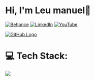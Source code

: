 <h1 align="left">Hi, I'm Leu manuel👋</h1>

[![Behance](https://img.shields.io/badge/Behance-1769ff?logo=behance&logoColor=white)](https://behance.net/leumanuel.vercel.app) [![LinkedIn](https://img.shields.io/badge/LinkedIn-%230077B5.svg?logo=linkedin&logoColor=white)](https://linkedin.com/in/https://www.linkedin.com/in/leu-manuel/) [![YouTube](https://img.shields.io/badge/YouTube-%23FF0000.svg?logo=YouTube&logoColor=white)](https://youtube.com/@https://www.youtube.com/@leua.manuel5180) 

[![GitHub Logo](https://github.com/Leupesquisa/Leupesquisa/blob/main/leumanuel_diagram.png)](https://github.com/)

# 💻 Tech Stack:
![](https://github-readme-stats.vercel.app/api/top-langs/?username=Leupesquisa&theme=dark&hide_border=false&include_all_commits=false&count_private=false&layout=compact)
